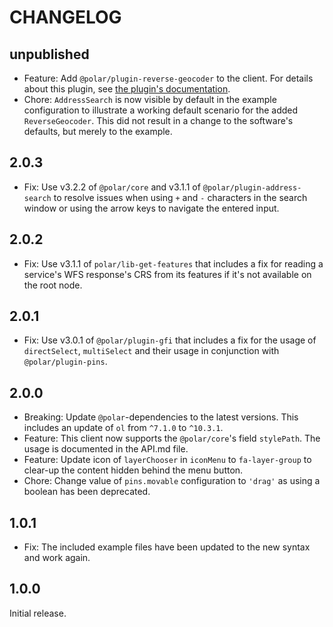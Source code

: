 # CHANGELOG

## unpublished

- Feature: Add `@polar/plugin-reverse-geocoder` to the client. For details about this plugin, see [the plugin's documentation](https://dataport.github.io/polar/docs/afm/plugin-reverse-geocoder.html).
- Chore: `AddressSearch` is now visible by default in the example configuration to illustrate a working default scenario for the added `ReverseGeocoder`. This did not result in a change to the software's defaults, but merely to the example.

## 2.0.3

- Fix: Use v3.2.2 of `@polar/core` and v3.1.1 of `@polar/plugin-address-search` to resolve issues when using `+` and `-` characters in the search window or using the arrow keys to navigate the entered input.

## 2.0.2

- Fix: Use v3.1.1 of `polar/lib-get-features` that includes a fix for reading a service's WFS response's CRS from its features if it's not available on the root node.

## 2.0.1

- Fix: Use v3.0.1 of `@polar/plugin-gfi` that includes a fix for the usage of `directSelect`, `multiSelect` and their usage in conjunction with `@polar/plugin-pins`.

## 2.0.0

- Breaking: Update `@polar`-dependencies to the latest versions. This includes an update of `ol` from `^7.1.0` to `^10.3.1`.
- Feature: This client now supports the `@polar/core`'s field `stylePath`. The usage is documented in the API.md file.
- Feature: Update icon of `layerChooser` in `iconMenu` to `fa-layer-group` to clear-up the content hidden behind the menu button.
- Chore: Change value of `pins.movable` configuration to `'drag'` as using a boolean has been deprecated.

## 1.0.1

- Fix: The included example files have been updated to the new syntax and work again.

## 1.0.0

Initial release.
